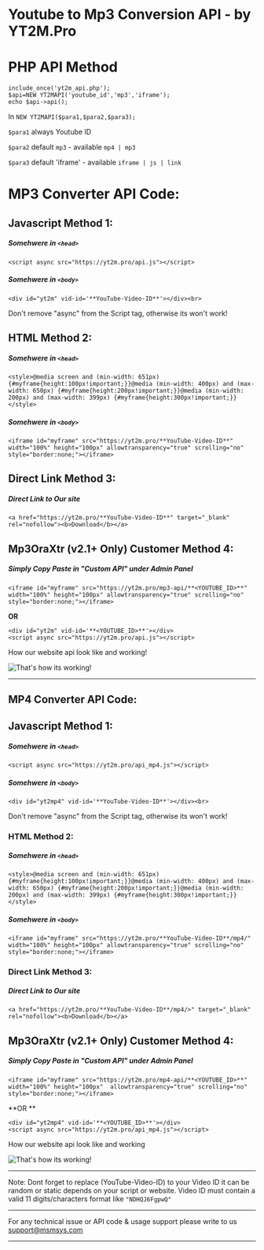 # Youtube to Mp3 Conversion API - by YT2M.Pro

# PHP API Method

```
include_once('yt2m_api.php');
$api=NEW YT2MAPI('youtube_id','mp3','iframe');
echo $api->api();
```

In `NEW YT2MAPI($para1,$para2,$para3);`

`$para1` always Youtube ID

`$para2` default `mp3` - available `mp4 | mp3`

`$para3` default 'iframe' - available `iframe | js | link`



# MP3 Converter API Code:

## Javascript Method 1:

##### Somehwere in `<head>`

`<script async src="https://yt2m.pro/api.js"></script>`

##### Somehwere in `<body>`

`<div id="yt2m" vid-id='**YouTube-Video-ID**'></div><br>`

Don't remove "async" from the Script tag, otherwise its won't work!

## HTML Method 2:

##### Somehwere in `<head>`

```
<style>@media screen and (min-width: 651px) {#myframe{height:100px!important;}}@media (min-width: 400px) and (max-width: 650px) {#myframe{height:200px!important;}}@media (min-width: 200px) and (max-width: 399px) {#myframe{height:300px!important;}}</style>
```

##### Somehwere in `<body>`

```
<iframe id="myframe" src="https://yt2m.pro/**YouTube-Video-ID**" width="100%" height="100px" allowtransparency="true" scrolling="no" style="border:none;"></iframe>
```

## Direct Link Method 3:

##### Direct Link to Our site

```
<a href="https://yt2m.pro/**YouTube-Video-ID**" target="_blank" rel="nofollow"><b>Download</b></a>
```

## Mp3OraXtr (v2.1+ Only) Customer Method 4:

##### Simply Copy Paste in "Custom API" under Admin Panel

```
<iframe id="myframe" src="https://yt2m.pro/mp3-api/**<YOUTUBE_ID>**" width="100%" height="100px" allowtransparency="true" scrolling="no" style="border:none;"></iframe>
```

**OR**

```
<div id="yt2m" vid-id='**<YOUTUBE_ID>**'></div>
<script async src="https://yt2m.pro/api.js"></script>
```

How our website api look like and working!

![That's how its working!](https://yt2m.pro/img/mp3-bit_iframe.png)

***

## MP4 Converter API Code:

## Javascript Method 1:


##### Somehwere in `<head>`

```
<script async src="https://yt2m.pro/api_mp4.js"></script>
```

##### Somehwere in `<body>`

```
<div id="yt2mp4" vid-id='**YouTube-Video-ID**'></div><br>
```

Don't remove "async" from the Script tag, otherwise its won't work!


### HTML Method 2:

##### Somehwere in `<head>`

```
<style>@media screen and (min-width: 651px) {#myframe{height:100px!important;}}@media (min-width: 400px) and (max-width: 650px) {#myframe{height:200px!important;}}@media (min-width: 200px) and (max-width: 399px) {#myframe{height:300px!important;}}</style>
```

##### Somehwere in `<body>`

```
<iframe id="myframe" src="https://yt2m.pro/**YouTube-Video-ID**/mp4/" width="100%" height="100px" allowtransparency="true" scrolling="no" style="border:none;"></iframe>
```


### Direct Link Method 3:

##### Direct Link to Our site

```
<a href="https://yt2m.pro/**YouTube-Video-ID**/mp4/>" target="_blank" rel="nofollow"><b>Download</b></a>
```

## Mp3OraXtr (v2.1+ Only) Customer Method 4:

##### Simply Copy Paste in "Custom API" under Admin Panel

```
<iframe id="myframe" src="https://yt2m.pro/mp4-api/**<YOUTUBE_ID>**" width="100%" height="100px"  allowtransparency="true" scrolling="no" style="border:none;"></iframe>
```

**OR **

```
<div id="yt2mp4" vid-id='**<YOUTUBE_ID>**'></div>
<script async src="https://yt2m.pro/api_mp4.js"></script>
```

How our website api look like and working

![That's how its working!](https://yt2m.pro/img/mp4_iframe.png)

***

Note: Dont forget to replace (YouTube-Video-ID) to your Video ID it can be random or static depends on your script or website. Video ID must contain a valid 11 digits/characters format like `"NDHQJ6FgpwQ"`


***

For any technical issue or API code & usage support please write to us [support@msmsys.com](mailto:support@msmsys.com)


----------

